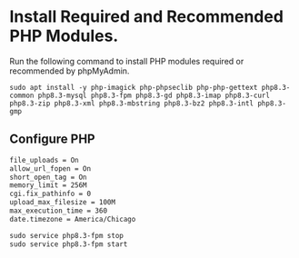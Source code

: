 # Install Required and Recommended PHP Modules.
Run the following command to install PHP modules required or recommended by phpMyAdmin.

```console
sudo apt install -y php-imagick php-phpseclib php-php-gettext php8.3-common php8.3-mysql php8.3-fpm php8.3-gd php8.3-imap php8.3-curl php8.3-zip php8.3-xml php8.3-mbstring php8.3-bz2 php8.3-intl php8.3-gmp
```
## Configure PHP

```markdown
file_uploads = On
allow_url_fopen = On
short_open_tag = On
memory_limit = 256M
cgi.fix_pathinfo = 0
upload_max_filesize = 100M
max_execution_time = 360
date.timezone = America/Chicago
```

```markdown
sudo service php8.3-fpm stop
sudo service php8.3-fpm start
```